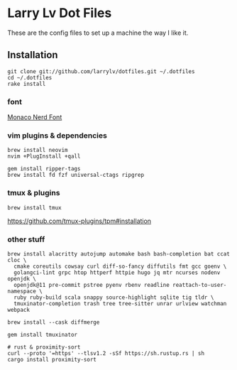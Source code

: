 # Larry Lv Dot Files

These are the config files to set up a machine the way I like it.

## Installation

```
git clone git://github.com/larrylv/dotfiles.git ~/.dotfiles
cd ~/.dotfiles
rake install
```
### font

[Monaco Nerd Font](https://github.com/larrylv/monaco-nerd-font)

### vim plugins & dependencies

```
brew install neovim
nvim +PlugInstall +qall

gem install ripper-tags
brew install fd fzf universal-ctags ripgrep
```

### tmux & plugins

```
brew install tmux
```

https://github.com/tmux-plugins/tpm#installation

### other stuff

```
brew install alacritty autojump automake bash bash-completion bat ccat cloc \
  cmake coreutils cowsay curl diff-so-fancy diffutils fmt gcc goenv \
  golangci-lint grpc htop httperf httpie hugo jq mtr ncurses nodenv openjdk \
  openjdk@11 pre-commit pstree pyenv rbenv readline reattach-to-user-namespace \
  ruby ruby-build scala snappy source-highlight sqlite tig tldr \
  tmuxinator-completion trash tree tree-sitter unrar urlview watchman webpack

brew install --cask diffmerge

gem install tmuxinator

# rust & proximity-sort
curl --proto '=https' --tlsv1.2 -sSf https://sh.rustup.rs | sh
cargo install proximity-sort
```
